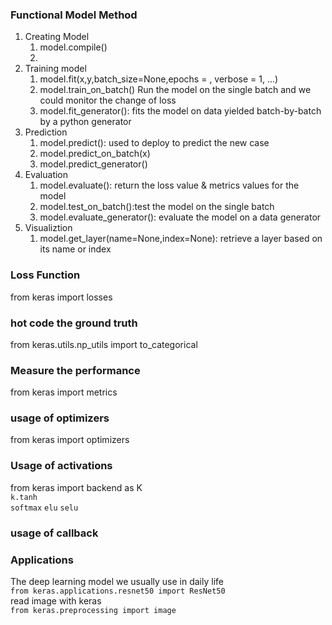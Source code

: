 ### Functional Model Method
1. Creating Model
	1. model.compile()
	2. 
2. Training model
	1. model.fit(x,y,batch_size=None,epochs = , verbose = 1, ...)
	2. model.train\_on\_batch() Run the model on the single batch and we could monitor the change of loss
	3. model.fit_generator(): fits the model on data yielded batch-by-batch by a python generator
3. Prediction
	1. model.predict(): used to deploy to predict the new case
	2. model.predict\_on\_batch(x)
	3. model.predict_generator()
4. Evaluation
	1. model.evaluate(): return the loss value & metrics values for the model
	3. model.test\_on\_batch():test the model on the single batch
	4. model.evaluate_generator(): evaluate the model on a data generator
5. Visualiztion
	1. model.get_layer(name=None,index=None): retrieve a layer based on its name or index


### Loss Function
from keras import losses  
### hot code the ground truth
from keras.utils.np_utils import to_categorical

### Measure the performance
from keras import metrics  

### usage of optimizers
from keras import optimizers

### Usage of activations
from keras import backend as K  
`k.tanh`  
`softmax`
`elu`
`selu`

### usage of callback

### Applications
The deep learning model we usually use in daily life  
`from keras.applications.resnet50 import ResNet50`  
read image with keras  
`from keras.preprocessing import image`  

